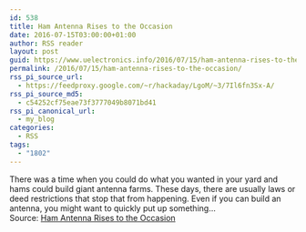 ```yaml
---
id: 538
title: Ham Antenna Rises to the Occasion
date: 2016-07-15T03:00:00+01:00
author: RSS reader
layout: post
guid: https://www.uelectronics.info/2016/07/15/ham-antenna-rises-to-the-occasion/
permalink: /2016/07/15/ham-antenna-rises-to-the-occasion/
rss_pi_source_url:
  - https://feedproxy.google.com/~r/hackaday/LgoM/~3/7Il6fn3Sx-A/
rss_pi_source_md5:
  - c54252cf75eae73f3777049b8071bd41
rss_pi_canonical_url:
  - my_blog
categories:
  - RSS
tags:
  - "1802"
---
```

There was a time when you could do what you wanted in your yard and hams could build giant antenna farms. These days, there are usually laws or deed restrictions that stop that from happening. Even if you can build an antenna, you might want to quickly put up something…&#013;  
Source: <a href="https://feedproxy.google.com/~r/hackaday/LgoM/~3/7Il6fn3Sx-A/" target="_blank">Ham Antenna Rises to the Occasion</a>